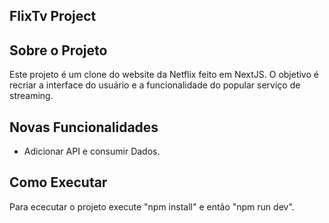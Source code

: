## FlixTv Project

## Sobre o Projeto
Este projeto é um clone do website da Netflix feito em NextJS. O objetivo é recriar a interface do usuário e a funcionalidade do popular serviço de streaming.

## Novas Funcionalidades
- Adicionar API e consumir Dados.  

## Como Executar
Para ececutar o projeto execute    "npm install"     e então     "npm run dev".

